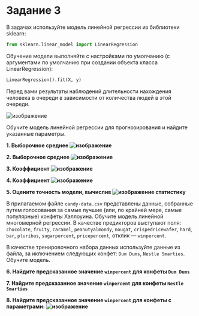 # <b>Задание 3</b>

В задачах используйте модель линейной регрессии из библиотеки sklearn:
```python
from sklearn.linear_model import LinearRegression
```
Обучение модели выполняйте с настройками по умолчанию (с аргументами по умолчанию при создании объекта класса LinearRegression): 
```python
LinearRegression().fit(X, y)
```
Перед вами результаты наблюдений длительности нахождения человека в очереди в зависимости от количества людей в этой очереди.

![изображение](https://user-images.githubusercontent.com/39648424/199015401-980b5dd7-4a8e-42d1-94d8-f002ce8f1805.png)

Обучите модель линейной регрессии для прогнозирования и найдите указанные параметры.

<b>1. Выборочное среднее ![изображение](https://user-images.githubusercontent.com/39648424/199015861-bc5c8981-f60a-47ec-9c0a-f35442fa327f.png)</b>

<b>2. Выборочное среднее ![изображение](https://user-images.githubusercontent.com/39648424/199016719-9ea88d4b-adbb-4f06-94a6-f9cdf60d7a2d.png)</b>

<b>3. Коэффициент ![изображение](https://user-images.githubusercontent.com/39648424/199017250-da532d93-f27d-4d51-b612-9fd3c90c70db.png)</b>

<b>4. Коэффициент ![изображение](https://user-images.githubusercontent.com/39648424/199017292-e10be347-f75f-4226-9776-4bf11e903357.png)</b>

<b>5. Оцените точность модели, вычислив ![изображение](https://user-images.githubusercontent.com/39648424/199017432-af3610fe-eba1-49e0-9d56-00e5217e7493.png) статистику</b>

В прилагаемом файле ```candy-data.csv``` представлены данные, собранные путем голосования за самые лучшие (или, по крайней мере, самые популярные) конфеты Хэллоуина. Обучите модель линейной многомерной регрессии. В качестве предикторов выступают поля: ```chocolate```, ```fruity```, ```caramel```, ```peanutyalmondy```, ```nougat```, ```crispedricewafer```, ```hard```, ```bar```, ```pluribus```, ```sugarpercent```, ```pricepercent```, отклик — ```winpercent```.

В качестве тренировочного набора данных используйте данные из файла, за иключением следующих конфет: ```Dum Dums```, ```Nestle Smarties```. Обучите модель.

<b>6. Найдите предсказанное значение ```winpercent``` для конфеты ```Dum Dums```</b>

<b>7. Найдите предсказанное значение ```winpercent``` для конфеты ```Nestle Smarties```</b> 

<b>8. Найдите предсказанное значение ```winpercent``` для конфеты с параметрами: ![изображение](https://user-images.githubusercontent.com/39648424/199017754-d78e12b4-29e3-49e7-9982-3dc0e94ba724.png)</b>
